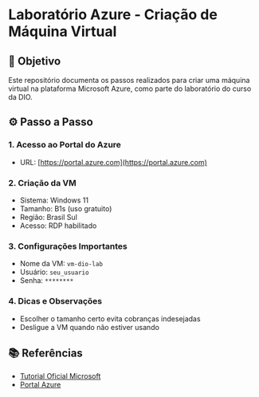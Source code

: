 # Laboratório Azure - Criação de Máquina Virtual

## 🧠 Objetivo
Este repositório documenta os passos realizados para criar uma máquina virtual na plataforma Microsoft Azure, como parte do laboratório do curso da DIO.

## ⚙️ Passo a Passo

### 1. Acesso ao Portal do Azure
- URL: [https://portal.azure.com](https://portal.azure.com)

### 2. Criação da VM
- Sistema: Windows 11
- Tamanho: B1s (uso gratuito)
- Região: Brasil Sul
- Acesso: RDP habilitado

### 3. Configurações Importantes
- Nome da VM: `vm-dio-lab`
- Usuário: `seu_usuario`
- Senha: `********`

### 4. Dicas e Observações
- Escolher o tamanho certo evita cobranças indesejadas
- Desligue a VM quando não estiver usando

## 📚 Referências
- [Tutorial Oficial Microsoft](https://learn.microsoft.com/pt-br/azure/virtual-machines/windows/quick-create-portal)
- [Portal Azure](https://portal.azure.com)
